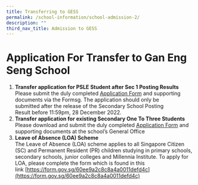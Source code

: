 ```yaml
---
title: Transferring to GESS
permalink: /school-information/school-admission-2/
description: ""
third_nav_title: Admission to GESS
---
```

# **Application For Transfer to Gan Eng Seng School**
1. **Transfer application for PSLE Student after Sec 1 Posting Results** <BR>Please submit the duly completed [Application Form](https://form.gov.sg/637f39579e873400129602be) and supporting documents via the Formsg. The application should only be submitted after the release of the Secondary School Posting Result before 11:59pm, 28 December 2022. <BR>
2. **Transfer application for existing Secondary One To Three Students**<BR> Please download and submit the duly completed [Application Form](/files/GESS-transfer-application-form-for-transfers-to-Sec-2-or-3.pdf) and supporting documents at the school’s General Office <BR>
3. **Leave of Absence (LOA) Scheme**  
The Leave of Absence (LOA) scheme applies to all Singapore Citizen (SC) and Permanent Resident (PR) children studying in primary schools, secondary schools, junior colleges and Millennia Institute. To apply for LOA, please complete the form which is found in this link [https://form.gov.sg/60ee9a2c8c8a4a0011defd4c](https://form.gov.sg/60ee9a2c8c8a4a0011defd4c)